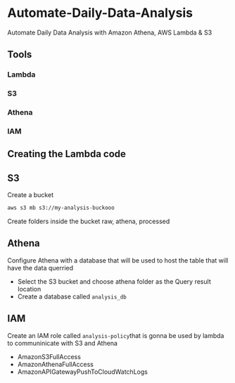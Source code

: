 # Automate-Daily-Data-Analysis
Automate Daily Data Analysis with Amazon Athena, AWS Lambda &amp; S3
## Tools
### Lambda
### S3
### Athena
### IAM

## Creating the Lambda code

## S3
Create a bucket
```sh
aws s3 mb s3://my-analysis-buckooo
```
Create folders inside the bucket
raw, athena, processed

## Athena
Configure Athena with a database that will be used to host the table that will have the data querried
- Select the S3 bucket and choose athena folder as the Query result location
- Create a database called `analysis_db`
## IAM
Create an IAM role called `analysis-policy`that is gonna be used by lambda to communinicate with S3 and Athena
- AmazonS3FullAccess
- AmazonAthenaFullAccess
- AmazonAPIGatewayPushToCloudWatchLogs

